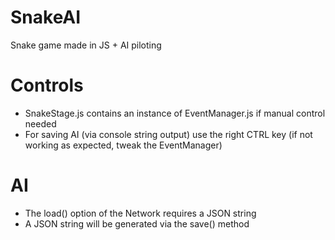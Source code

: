 # SnakeAI
Snake game made in JS + AI piloting

# Controls
+ SnakeStage.js contains an instance of EventManager.js if manual control needed
+ For saving AI (via console string output) use the right CTRL key (if not working as expected, tweak the EventManager)

# AI
+ The load() option of the Network requires a JSON string
+ A JSON string will be generated via the save() method
